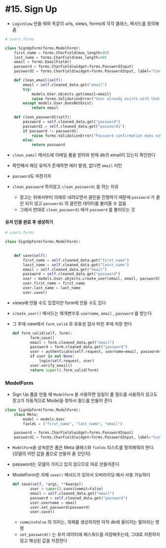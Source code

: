 # #15. Sign Up

-  `LoginView` 만들 때와 똑같이 urls, views, forms에 각각 클래스, 메서드를 정의해줌



```python
# users.forms

class SignUpForm(forms.ModelForm):
    first_name = forms.CharField(max_length=80)
    last_name = forms.CharField(max_length=80)
    email = forms.EmailField()
    password = forms.CharField(widget=forms.PasswordInput)
    password1 = forms.CharField(widget=forms.PasswordInput, label="Confirm Password")

	def clean_email(self):
        email = self.cleaned_data.get("email")
        try:
            models.User.objects.get(email=email)
            raise forms.ValidationError("User already exists with that eamil")
        except models.User.DoesNotExist:
            return email
        
    def clean_password1(self):
        password = self.cleaned_data.get("password")
        password1 = self.cleaned_data.get("password1")
        if password != password1:
            raise forms.ValidationError("Password confirmation does not match")
        else:
            return password
```

-  `clean_eamil` 메서드에 이메일 폼을 받아와 현재 db의 email이 있는지 확인한다
-  확인해서 해당 유저가 존재하면 에러 발생, 없다면 `email` 리턴

-  `password`도 마찬가지
-  `clean_password` 하지않고 `clean_password1` 을 하는 이유
   -  장고는 위에서부터 아래로 내려오면서 클린을 진행하기 때문에 `password` 가 클린 되지 않고 `password1` 의 클린한 데이터를 불러올 수 없음
   -  그래서 반대로 `clean_password1` 에서 `password` 를 불러오는 것



#### 유저 인증 완료 후 생성하기

```python
# users.forms

class SignUpForm(forms.ModelForm):
    
    
    def save(self):
        first_name = self.cleaned_data.get("first_name")
        lasst_name = self.cleaned_data.get("lasst_name")
        email = self.cleaned_data.get("email")
        password = self.cleaned_data.get("password")
        user = models.User.objects.create_user(email, email, password)
        user.first_name = first_name
        user.last_name = last_name
        user.save()
```

-  views에 만들 수도 있겠지만 form에 만들 수도 있다
-  `create_user()`  메서드는 매개변수로 `username`, `email` , `password` 를 받는다

-  그 후에 view에서 `form_valid` 로 유효성 검사 마친 후에 저장 한다

   ```python
   def form_valid(self, form):
           form.save()
           email = form.cleaned_data.get("email")
           password = form.cleaned_data.get("password")
           user = authenticate(self.request, username=email, password=password)
           if user is not None:
               login(self.request, user)
           user.verify_email()
           return super().form_valid(form)
   ```

   



### ModelForm

-  Sign Up 폼을 만들 때 `ModelForm` 을 사용하면 일일이 폼 필드를 사용하지 않고도 장고가 자동적으로 Model을 찾아서 필드를 만들어 준다

```python
class SignUpForm(forms.ModelForm):
    class Meta:
        model = models.User
        fields = ("first_name", "last_name", "email")

    password = forms.CharField(widget=forms.PasswordInput)
    password1 = forms.CharField(widget=forms.PasswordInput, label="Confirm Password")
```

-  `ModelForm`을 상속받은 폼은 Meta 클래스와 `fields` 리스트를 정의해줘야 한다. (모델의 어떤 값을 폼으로 만들어 줄 것인지)
-  password는 모델이 가지고 있지 않으므로 따로 만들어준다

-  ModelForm은 자체 `save()` 메서드가 있어서 오버라이딩 해서 사용 가능하다

   ```python
   def save(self, *args, **kwargs):
           user = super().save(commit=False)
           email = self.cleaned_data.get("email")
           password = self.cleaned_data.get("password")
           user.username = email
           user.set_password(password)
           user.save()
   ```

   -  `commit=False` 의 의미는, 개체를 생성하지만 아직 db에 올리지는 말아라는 명령
   -  `set_password()` 는 유저 데이터에 패스워드를 저장해주는데, 그대로 저장하지 않고 해싱된 값을 저장한다